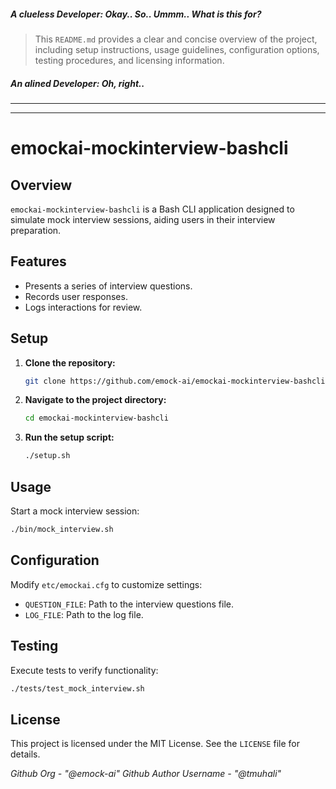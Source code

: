##### A clueless Developer: Okay.. So.. Ummm.. What is this for?
> This `README.md` provides a clear and concise overview of the project, including setup instructions, usage guidelines, configuration options, testing procedures, and licensing information.
##### An alined Developer: Oh, right.. 

---
---

# emockai-mockinterview-bashcli

## Overview

`emockai-mockinterview-bashcli` is a Bash CLI application designed to simulate mock interview sessions, aiding users in their interview preparation.

## Features

- Presents a series of interview questions.
- Records user responses.
- Logs interactions for review.

## Setup

1. **Clone the repository:**

   ```bash
   git clone https://github.com/emock-ai/emockai-mockinterview-bashcli.git
   ```

2. **Navigate to the project directory:**

   ```bash
   cd emockai-mockinterview-bashcli
   ```

3. **Run the setup script:**

   ```bash
   ./setup.sh
   ```

## Usage

Start a mock interview session:

```bash
./bin/mock_interview.sh
```

## Configuration

Modify `etc/emockai.cfg` to customize settings:

- `QUESTION_FILE`: Path to the interview questions file.
- `LOG_FILE`: Path to the log file.

## Testing

Execute tests to verify functionality:

```bash
./tests/test_mock_interview.sh
```

## License

This project is licensed under the MIT License. See the `LICENSE` file for details.

*Github Org  - "@emock-ai"*
*Github Author Username - "@tmuhali"*
